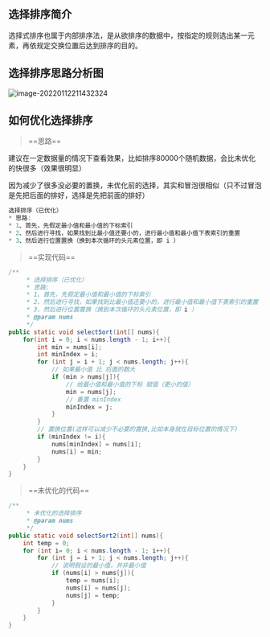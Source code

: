 

## 选择排序简介

选择式排序也属于内部排序法，是从欲排序的数据中，按指定的规则选出某一元素，再依规定交换位置后达到排序的目的。

## 选择排序思路分析图

 ![image-20220112211432324](https://fafa-blog-img.oss-cn-beijing.aliyuncs.com/images/img/20220112211440.png)

## 如何优化选择排序

> ==思路==

建议在一定数据量的情况下查看效果，比如排序80000个随机数据，会比未优化的快很多（效果很明显）

因为减少了很多没必要的置换，未优化前的选择，其实和冒泡很相似（只不过冒泡是先把后面的排好，选择是先把前面的排好）

```java
选择排序（已优化）
* 思路:
* 1、首先，先假定最小值和最小值的下标索引
* 2、然后进行寻找，如果找到比最小值还要小的，进行最小值和最小值下表索引的重置
* 3、然后进行位置置换（换到本次循环的头元素位置，即 i ）
```

> ==实现代码==

```java
/**
     * 选择排序（已优化）
     * 思路:
     * 1、首先，先假定最小值和最小值的下标索引
     * 2、然后进行寻找，如果找到比最小值还要小的，进行最小值和最小值下表索引的重置
     * 3、然后进行位置置换（换到本次循环的头元素位置，即 i ）
     * @param nums
     */
public static void selectSort(int[] nums){
    for(int i = 0; i < nums.length - 1; i++){
        int min = nums[i];
        int minIndex = i;
        for (int j = i + 1; j < nums.length; j++){
            // 如果最小值 比 后面的数大
            if (min > nums[j]){
                // 给最小值和最小值的下标 赋值（更小的值）
                min = nums[j];
                // 重置 minIndex
                minIndex = j;
            }
        }
        // 置换位置(这样可以减少不必要的置换,比如本身就在目标位置的情况下)
        if (minIndex != i){
            nums[minIndex] = nums[i];
            nums[i] = min;
        }
    }
}
```

> ==未优化的代码==

```java
/**
     * 未优化的选择排序
     * @param nums
     */
public static void selectSort2(int[] nums){
    int temp = 0;
    for (int i= 0; i < nums.length - 1; i++){
        for (int j = i + 1; j < nums.length; j++){
            // 说明假设的最小值，并非最小值
            if (nums[i] > nums[j]){
                temp = nums[i];
                nums[i] = nums[j];
                nums[j] = temp;
            }
        }
    }
}
```

